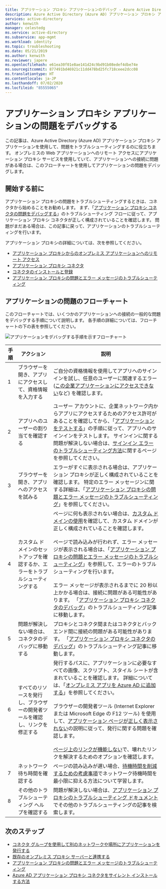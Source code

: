 ```yaml
---
title: アプリケーション プロキシ アプリケーションのデバッグ - Azure Active Directory | Microsoft Docs
description: Azure Active Directory (Azure AD) アプリケーション プロキシ アプリケーションを使用して、問題をデバッグします。
services: active-directory
author: kenwith
manager: celestedg
ms.service: active-directory
ms.subservice: app-mgmt
ms.workload: identity
ms.topic: troubleshooting
ms.date: 05/21/2019
ms.author: kenwith
ms.reviewer: japere
ms.openlocfilehash: e61ea30f01e8ae141d24c9bd91b08edef4dbe74e
ms.sourcegitcommit: 877491bd46921c11dd478bd25fc718ceee2dcc08
ms.translationtype: HT
ms.contentlocale: ja-JP
ms.lasthandoff: 07/02/2020
ms.locfileid: "85555065"
---
```

# <a name="debug-application-proxy-application-issues"></a>アプリケーション プロキシ アプリケーションの問題をデバッグする 

この記事は、Azure Active Directory (Azure AD) アプリケーション プロキシ アプリケーションを使用して、問題をトラブルシューティングするのに役立ちます。 オンプレミスの Web アプリケーションへのリモート アクセスにアプリケーション プロキシ サービスを使用していて、アプリケーションへの接続に問題がある場合は、このフローチャートを使用してアプリケーションの問題をデバッグします。 

## <a name="before-you-begin"></a>開始する前に

アプリケーション プロキシの問題をトラブルシューティングするときは、コネクタから始めることをお勧めします。 まず、「[アプリケーション プロキシ コネクタの問題をデバッグする](application-proxy-debug-connectors.md)」のトラブルシューティング フローに従って、アプリケーション プロキシ コネクタが正しく構成されていることを確認します。 問題がまだある場合は、この記事に戻って、アプリケーションのトラブルシューティングを行います。  

アプリケーション プロキシの詳細については、次を参照してください。

- [アプリケーション プロキシからのオンプレミス アプリケーションへのリモート アクセス](application-proxy.md)
- [アプリケーション プロキシ コネクタ](application-proxy-connectors.md)
- [コネクタのインストールと登録](application-proxy-add-on-premises-application.md)
- [アプリケーション プロキシの問題とエラー メッセージのトラブルシューティング](application-proxy-troubleshoot.md)

## <a name="flowchart-for-application-issues"></a>アプリケーションの問題のフローチャート

このフローチャートでは、いくつかのアプリケーションへの接続の一般的な問題をデバッグする手順について説明します。 各手順の詳細については、フローチャートの下の表を参照してください。

![アプリケーションをデバッグする手順を示すフローチャート](media/application-proxy-debug-apps/application-proxy-apps-debugging-flowchart.png)

| 手順 | アクション | 説明 |
|---------|---------|---------|
|1 | ブラウザーを開き、アプリにアクセスして、資格情報を入力する | ご自分の資格情報を使用してアプリへのサインインを試し、任意のユーザーに関連するエラー ([この企業アプリケーションにアクセスできない](application-proxy-sign-in-bad-gateway-timeout-error.md)など) を確認します。 |
|2 | アプリへのユーザーの割り当てを確認する | ユーザー アカウントに、企業ネットワーク内からアプリにアクセスするためのアクセス許可があることを確認してから、「[アプリケーションをテストする](application-proxy-add-on-premises-application.md#test-the-application)」の手順に従って、アプリへのサインインをテストします。 サインインに関する問題が解決しない場合は、[サインイン エラーのトラブルシューティング方法](../reports-monitoring/concept-provisioning-logs.md?context=azure/active-directory/manage-apps/context/manage-apps-context)に関するページを参照してください。  |
|3 | ブラウザーを開き、アプリへのアクセスを試みる | エラーがすぐに表示される場合は、アプリケーション プロキシが正しく構成されていることを確認します。 特定のエラー メッセージンに関する詳細は、「[アプリケーション プロキシの問題とエラー メッセージのトラブルシューティング](application-proxy-troubleshoot.md)」を参照してください。  |
|4 | カスタム ドメインのセットアップを確認するか、エラーをトラブルシューティングする | ページに何も表示されない場合は、[カスタム ドメインの使用](application-proxy-configure-custom-domain.md)を確認して、カスタム ドメインが正しく構成されていることを確認します。<br></br>ページで読み込みが行われず、エラー メッセージが表示される場合は、「[アプリケーション プロキシの問題とエラー メッセージのトラブルシューティング](application-proxy-troubleshoot.md)」を参照して、エラーのトラブルシューティングを行います。 <br></br>エラー メッセージが表示されるまでに 20 秒以上かかる場合は、接続に問題がある可能性があります。 「[アプリケーション プロキシ コネクタのデバッグ](application-proxy-debug-connectors.md)」のトラブルシューティング記事に移動します。  |
|5 | 問題が解決しない場合は、コネクタのデバッグに移動する | プロキシとコネクタ間またはコネクタとバックエンド間に接続の問題がある可能性があります。 「[アプリケーション プロキシ コネクタのデバッグ](application-proxy-debug-connectors.md)」のトラブルシューティング記事に移動します。 |
|6 | すべてのリソースを発行し、ブラウザーの開発者ツールを確認し、リンクを修正する | 発行するパスに、アプリケーションに必要なすべての画像、スクリプト、スタイル シートが含まれていることを確認します。 詳細については、「[オンプレミス アプリを Azure AD に追加する](application-proxy-add-on-premises-application.md#add-an-on-premises-app-to-azure-ad)」を参照してください。 <br></br>ブラウザーの開発者ツール (Internet Explorer または Microsoft Edge の F12 ツール) を使用して、[アプリケーション ページが正しく表示されない](application-proxy-page-appearance-broken-problem.md)の説明に従って、発行に関する問題を確認します。 <br></br>[ページ上のリンクが機能しない](application-proxy-page-links-broken-problem.md)で、壊れたリンクを解決するためのオプションを確認します。 |
|7 | ネットワーク待ち時間を確認する | ページの読み込みが遅い場合、[待機時間を削減するための考慮事項](application-proxy-network-topology.md#considerations-for-reducing-latency)でネットワーク待機時間を最小限に抑える方法について学習します。 | 
|8 | その他のトラブルシューティング ヘルプを確認する | 問題が解決しない場合は、[アプリケーション プロキシのトラブルシューティング ドキュメント](application-proxy-troubleshoot.md)でその他のトラブルシューティングの記事を検索します。 |

## <a name="next-steps"></a>次のステップ


* [コネクタ グループを使用して別のネットワークや場所にアプリケーションを発行する](application-proxy-connector-groups.md)
* [既存のオンプレミス プロキシ サーバーと連携する](application-proxy-configure-connectors-with-proxy-servers.md)
* [アプリケーション プロキシの問題とエラー メッセージのトラブルシューティング](application-proxy-troubleshoot.md)
* [Azure AD アプリケーション プロキシ コネクタをサイレント インストールする方法](application-proxy-register-connector-powershell.md)
